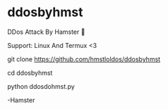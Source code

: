 # ddosbyhmst
DDos Attack By Hamster 👻

Support: Linux And Termux <3

git clone https://github.com/hmstloldos/ddosbyhmst

cd ddosbyhmst

python ddosdohmst.py

-Hamster
